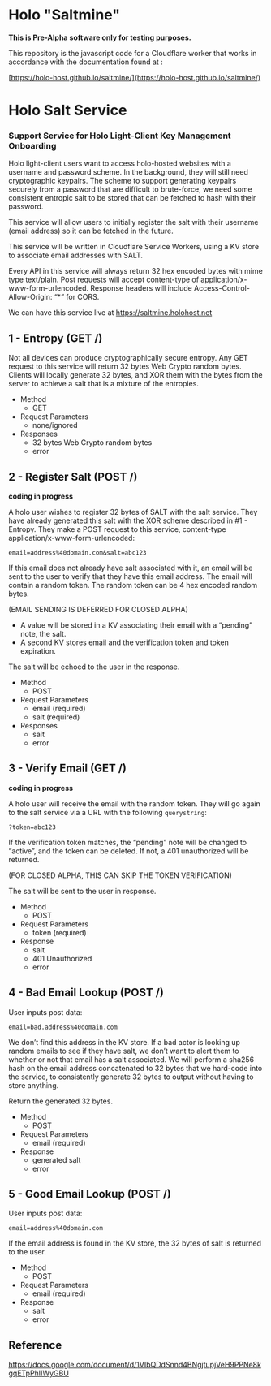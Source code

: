 # Holo "Saltmine"

**This is Pre-Alpha software only for testing purposes.**

This repository is the javascript code for a Cloudflare worker that works in accordance with the documentation found at :

[https://holo-host.github.io/saltmine/](https://holo-host.github.io/saltmine/)


# Holo Salt Service

### Support Service for Holo Light-Client Key Management Onboarding

Holo light-client users want to access holo-hosted websites with a username and password scheme. In the background, they will still need cryptographic keypairs. The scheme to support generating keypairs securely from a password that are difficult to brute-force, we need some consistent entropic salt to be stored that can be fetched to hash with their password.

This service will allow users to initially register the salt with their username (email address) so it can be fetched in the future.

This service will be written in Cloudflare Service Workers, using a KV store to associate email addresses with SALT.

Every API in this service will always return 32 hex encoded bytes with mime type text/plain. Post requests will accept content-type of application/x-www-form-urlencoded. Response headers will include Access-Control-Allow-Origin: “*” for CORS.

We can have this service live at https://saltmine.holohost.net

## 1 - Entropy (GET /)

Not all devices can produce cryptographically secure entropy. Any GET request to this service will return 32 bytes Web Crypto random bytes. Clients will locally generate 32 bytes, and XOR them with the bytes from the server to achieve a salt that is a mixture of the entropies.

* Method
  * GET
* Request Parameters
  * none/ignored
* Responses
  * 32 bytes Web Crypto random bytes
  * error

## 2 - Register Salt (POST /)

**coding in progress**

A holo user wishes to register 32 bytes of SALT with the salt service. They have already generated this salt with the XOR scheme described in #1  - Entropy. They make a POST request to this service, content-type application/x-www-form-urlencoded:

```email=address%40domain.com&salt=abc123```

If this email does not already have salt associated with it, an email will be sent to the user to verify that they have this email address. The email will contain a random token. The random token can be 4 hex encoded random bytes.

(EMAIL SENDING IS DEFERRED FOR CLOSED ALPHA)

* A value will be stored in a KV associating their email with a “pending” note, the salt.
* A second KV stores email and the verification token and token expiration.
	
The salt will be echoed to the user in the response.

* Method
  * POST
* Request Parameters
  * email (required)
  * salt (required)
* Responses
  * salt
  * error


## 3 - Verify Email (GET /)

**coding in progress**

A holo user will receive the email with the random token. They will go again to the salt service via a URL with the following `querystring`:

```?token=abc123```

If the verification token matches, the “pending” note will be changed to “active”, and the token can be deleted. If not, a 401 unauthorized will be returned.

(FOR CLOSED ALPHA, THIS CAN SKIP THE TOKEN VERIFICATION)

The salt will be sent to the user in response.

* Method
  * POST
* Request Parameters
  * token (required)
* Response
  * salt
  * 401 Unauthorized
  * error


## 4 - Bad Email Lookup (POST /)

User inputs post data:

```email=bad.address%40domain.com```

We don’t find this address in the KV store. If a bad actor is looking up random emails to see if they have salt, we don’t want to alert them to whether or not that email has a salt associated. We will perform a sha256 hash on the email address concatenated to 32 bytes that we hard-code into the service, to consistently generate 32 bytes to output without having to store anything.

Return the generated 32 bytes.

* Method
  * POST
* Request Parameters
  * email (required)
* Response
  * generated salt
  * error


## 5 - Good Email Lookup (POST /)

User inputs post data:

```email=address%40domain.com```

If the email address is found in the KV store, the 32 bytes of salt is returned to the user.

* Method
  * POST
* Request Parameters
  * email (required)
* Response
  * salt
  * error

## Reference

https://docs.google.com/document/d/1VIbQDdSnnd4BNgjtupjVeH9PPNe8kgqETpPhIIWyGBU

